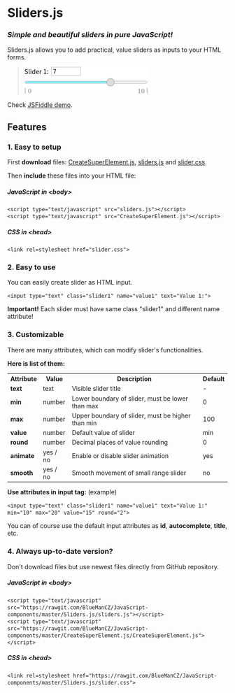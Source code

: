 # Sliders.js
### *Simple and beautiful sliders in pure JavaScript!*

Sliders.js allows you to add practical, value sliders as inputs to your HTML forms.

> ![Screenshot](images/screenshot2.png)

Check [JSFiddle demo](https://github.com/BlueManCZ/JavaScript-components/blob/master/CreateSuperElement.js/CreateSuperElement.js).

## Features

### 1. Easy to setup

First **download** files: [CreateSuperElement.js](https://github.com/BlueManCZ/JavaScript-components/blob/master/CreateSuperElement.js/CreateSuperElement.js), [sliders.js](https://github.com/BlueManCZ/JavaScript-components/blob/master/Sliders.js/sliders.js) and [slider.css](https://github.com/BlueManCZ/JavaScript-components/blob/master/Sliders.js/slider.css).

Then **include** these files into your HTML file:
##### JavaScript in <body\>
```
<script type="text/javascript" src="sliders.js"></script>
<script type="text/javascript" src="CreateSuperElement.js"></script>
```
##### CSS in <head\>
```
<link rel=stylesheet href="slider.css">
```
### 2. Easy to use
You can easily create slider as HTML input.
```
<input type="text" class="slider1" name="value1" text="Value 1:">
```

**Important!** Each slider must have same class "slider1" and different name attribute!

### 3. Customizable

There are many attributes, which can modify slider's functionalities.

**Here is list of them:**

<table>
  <tr>
    <th>Attribute
    <th>Value
    <th>Description
    <th>Default
  </tr>
  <tr>
    <td><b>text
    <td>text
    <td>Visible slider title
    <td>-
  </tr>
  <tr>
    <td><b>min
    <td>number
    <td>Lower boundary of slider, must be lower than max
    <td>0
  </tr>
  <tr>
    <td><b>max
    <td>number
    <td>Upper boundary of slider, must be higher than min
    <td>100
  </tr>
  <tr>
    <td><b>value
    <td>number
    <td>Default value of slider
    <td>min
  </tr>
  <tr>
    <td><b>round
    <td>number
    <td>Decimal places of value rounding
    <td>0
  </tr>
  <tr>
    <td><b>animate
    <td>yes / no
    <td>Enable or disable slider animation
    <td>yes
  </tr>
  <tr>
    <td><b>smooth
    <td>yes / no
    <td>Smooth movement of small range slider
    <td>no
  </tr>

</table>

**Use attributes in input tag:** (example)
```
<input type="text" class="slider1" name="value1" text="Value 1:" min="10" max="20" value="15" round="2">
```

You can of course use the default input attributes as **id**, **autocomplete**, **title**, etc.
### 4. Always up-to-date version?

Don't download files but use newest files directly from GitHub repository.

##### JavaScript in <body\>
```
<script type="text/javascript" src="https://rawgit.com/BlueManCZ/JavaScript-components/master/Sliders.js/sliders.js"></script>
<script type="text/javascript" src="https://rawgit.com/BlueManCZ/JavaScript-components/master/CreateSuperElement.js/CreateSuperElement.js"></script>
```
##### CSS in <head\>
```
<link rel=stylesheet href="https://rawgit.com/BlueManCZ/JavaScript-components/master/Sliders.js/slider.css">
```